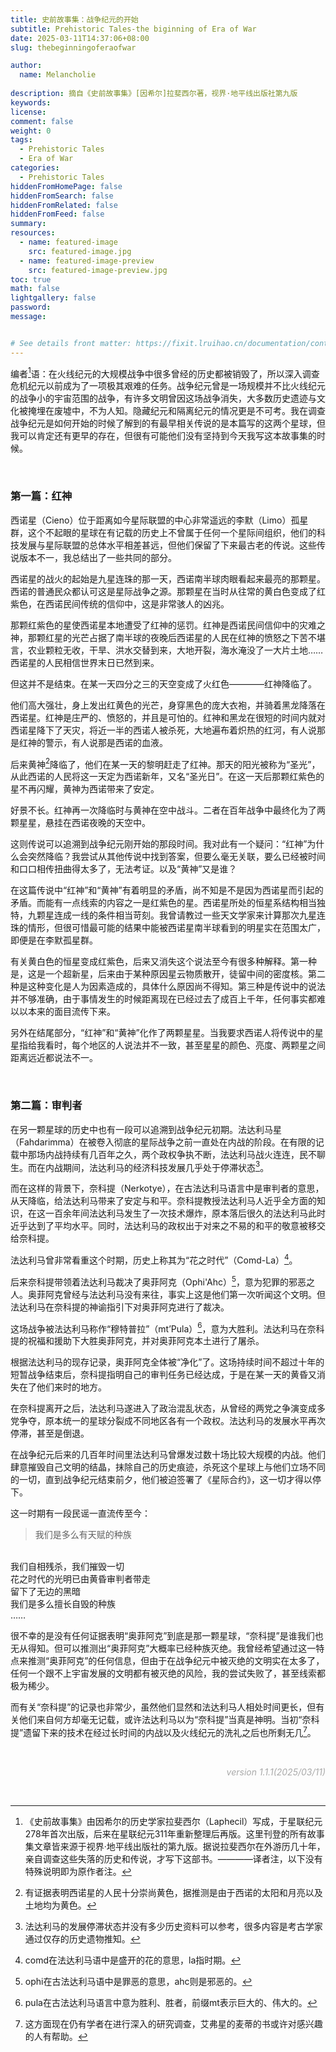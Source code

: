 ```yaml
---
title: 史前故事集：战争纪元的开始
subtitle: Prehistoric Tales-the biginning of Era of War
date: 2025-03-11T14:37:06+08:00
slug: thebeginningoferaofwar

author:
  name: Melancholie
 
description: 摘自《史前故事集》[因希尔]拉斐西尔著，视界·地平线出版社第九版
keywords:
license:
comment: false
weight: 0
tags:
  - Prehistoric Tales
  - Era of War
categories:
  - Prehistoric Tales
hiddenFromHomePage: false
hiddenFromSearch: false
hiddenFromRelated: false
hiddenFromFeed: false
summary:
resources:
  - name: featured-image
    src: featured-image.jpg
  - name: featured-image-preview
    src: featured-image-preview.jpg
toc: true
math: false
lightgallery: false
password:
message:


# See details front matter: https://fixit.lruihao.cn/documentation/content-management/introduction/#front-matter
---
```


<!--more-->

编者[^编者]语：在火线纪元的大规模战争中很多曾经的历史都被销毁了，所以深入调查危机纪元以前成为了一项极其艰难的任务。战争纪元曾是一场规模并不比火线纪元的战争小的宇宙范围的战争，有许多文明曾因这场战争消失，大多数历史遗迹与文化被掩埋在废墟中，不为人知。隐藏纪元和隔离纪元的情况更是不可考。我在调查战争纪元是如何开始的时候了解到的有最早相关传说的是本篇写的这两个星球，但我可以肯定还有更早的存在，但很有可能他们没有坚持到今天我写这本故事集的时候。

<br/>

### 第一篇：红神

西诺星（Cieno）位于距离如今星际联盟的中心非常遥远的李默（Limo）孤星群，这个不起眼的星球在有记载的历史上不曾属于任何一个星际间组织，他们的科技发展与星际联盟的总体水平相差甚远，但他们保留了下来最古老的传说。这些传说版本不一，我总结出了一些共同的部分。

西诺星的战火的起始是九星连珠的那一天，西诺南半球肉眼看起来最亮的那颗星。西诺的普通民众都认可这是星际战争之源。那颗星在当时从往常的黄白色变成了红紫色，在西诺民间传统的信仰中，这是非常骇人的凶兆。

那颗红紫色的星使西诺星本地遭受了红神的惩罚。红神是西诺民间信仰中的灾难之神，那颗红星的光芒占据了南半球的夜晚后西诺星的人民在红神的愤怒之下苦不堪言，农业颗粒无收，干旱、洪水交替到来，大地开裂，海水淹没了一大片土地……西诺星的人民相信世界末日已然到来。

但这并不是结束。在某一天四分之三的天空变成了火红色————红神降临了。

他们高大强壮，身上发出红黄色的光芒，身穿黑色的庞大衣袍，并骑着黑龙降落在西诺星。红神是庄严的、愤怒的，并且是可怕的。红神和黑龙在很短的时间内就对西诺星降下了天灾，将近一半的西诺人被杀死，大地遍布着炽热的红河，有人说那是红神的警示，有人说那是西诺的血液。

后来黄神[^黄神]降临了，他们在某一天的黎明赶走了红神。那天的阳光被称为“圣光”，从此西诺的人民将这一天定为西诺新年，又名“圣光日”。在这一天后那颗红紫色的星不再闪耀，黄神为西诺带来了安定。

好景不长。红神再一次降临时与黄神在空中战斗。二者在百年战争中最终化为了两颗星星，悬挂在西诺夜晚的天空中。

这则传说可以追溯到战争纪元刚开始的那段时间。我对此有一个疑问：“红神”为什么会突然降临？我尝试从其他传说中找到答案，但要么毫无关联，要么已经被时间和口口相传扭曲得太多了，无法考证。以及“黄神”又是谁？

在这篇传说中“红神”和“黄神”有着明显的矛盾，尚不知是不是因为西诺星而引起的矛盾。而能有一点线索的内容之一是红紫色的星。西诺星所处的恒星系结构相当独特，九颗星连成一线的条件相当苛刻。我曾请教过一些天文学家来计算那次九星连珠的情形，但很可惜最可能的结果中能被西诺星南半球看到的明星实在范围太广，即便是在李默孤星群。

有关黄白色的恒星变成红紫色，后来又消失这个说法至今有很多种解释。第一种是，这是一个超新星，后来由于某种原因星云物质散开，徒留中间的密度核。第二种是这种变化是人为因素造成的，具体什么原因尚不得知。第三种是传说中的说法并不够准确，由于事情发生的时候距离现在已经过去了成百上千年，任何事实都难以以本来的面目流传下来。

另外在结尾部分，“红神”和“黄神”化作了两颗星星。当我要求西诺人将传说中的星星指给我看时，每个地区的人说法并不一致，甚至星星的颜色、亮度、两颗星之间距离远近都说法不一。

<br/>

### 第二篇：审判者

在另一颗星球的历史中也有一段可以追溯到战争纪元初期。法达利马星（Fahdarimma）在被卷入彻底的星际战争之前一直处在内战的阶段。在有限的记载中那场内战持续有几百年之久，两个政权争执不断，法达利马战火连连，民不聊生。而在内战期间，法达利马的经济科技发展几乎处于停滞状态[^停滞]。

而在这样的背景下，奈科提（Nerkotye），在古法达利马语言中是审判者的意思，从天降临，给法达利马带来了安定与和平。奈科提教授法达利马人近乎全方面的知识，在这一百余年间法达利马发生了一次技术爆炸，原本落后很久的法达利马此时近乎达到了平均水平。同时，法达利马的政权出于对来之不易的和平的敬意被移交给奈科提。

法达利马曾非常看重这个时期，历史上称其为“花之时代”（Comd-La）[^Comd-La]。

后来奈科提带领着法达利马裁决了奥菲阿克（Ophi'Ahc）[^Ophi'Ahc]，意为犯罪的邪恶之人。奥菲阿克曾经与法达利马没有来往，事实上这是他们第一次听闻这个文明。但法达利马在奈科提的神谕指引下对奥菲阿克进行了裁决。

这场战争被法达利马称作“穆特普拉”（mt’Pula）[^mt’Pula]，意为大胜利。法达利马在奈科提的祝福和援助下大胜奥菲阿克，并对奥菲阿克本土进行了屠杀。

根据法达利马的现存记录，奥菲阿克全体被“净化”了。这场持续时间不超过十年的短暂战争结束后，奈科提指明自己的审判任务已经达成，于是在某一天的黄昏又消失在了他们来时的地方。

在奈科提离开之后，法达利马遂进入了政治混乱状态，从曾经的两党之争演变成多党争夺，原本统一的星球分裂成不同地区各有一个政权。法达利马的发展水平再次停滞，甚至是倒退。

在战争纪元后来的几百年时间里法达利马曾爆发过数十场比较大规模的内战。他们肆意摧毁自己文明的结晶，抹除自己的历史痕迹，杀死这个星球上与他们立场不同的一切，直到战争纪元结束前夕，他们被迫签署了《星际合约》，这一切才得以停下。

这一时期有一段民谣一直流传至今：

> 我们是多么有天赋的种族
<br/>
我们自相残杀，我们摧毁一切
<br/>
花之时代的光明已由黄昏审判者带走
<br/>
留下了无边的黑暗
<br/>
我们是多么擅长自毁的种族
<br/>
……

很不幸的是没有任何证据表明“奥菲阿克”到底是那一颗星球，“奈科提”是谁我们也无从得知。但可以推测出“奥菲阿克”大概率已经种族灭绝。我曾经希望通过这一特点来推测“奥菲阿克”的任何信息，但由于在战争纪元中被灭绝的文明实在太多了，任何一个跟不上宇宙发展的文明都有被灭绝的风险，我的尝试失败了，甚至线索都极为稀少。

而有关“奈科提”的记录也非常少，虽然他们显然和法达利马人相处时间更长，但有关他们来自何方却毫无记载，或许法达利马以为“奈科提”当真是神明。当初“奈科提”遗留下来的技术在经过长时间的内战以及火线纪元的洗礼之后也所剩无几[^奈科提的遗物]。

<br/>

<div style="text-align:right;">
<font color=#A9A9A9> 

*version 1.1.1(2025/03/11)* 

</font>
</div>

<br/>


[^编者]: 《史前故事集》由因希尔的历史学家拉斐西尔（Laphecil）写成，于星联纪元278年首次出版，后来在星联纪元311年重新整理后再版。这里刊登的所有故事集文章皆来源于视界·地平线出版社的第九版。据说拉斐西尔在外游历几十年，亲自调查这些失落的历史和传说，才写下这部书。————译者注，以下没有特殊说明即为原作者注。
[^黄神]: 有证据表明西诺星的人民十分崇尚黄色，据推测是由于西诺的太阳和月亮以及土地均为黄色。
[^停滞]: 法达利马的发展停滞状态并没有多少历史资料可以参考，很多内容是考古学家通过仅存的历史遗物推知。
[^Comd-La]: comd在法达利马语中是盛开的花的意思，la指时期。
[^Ophi'Ahc]: ophi在古法达利马语中是罪恶的意思，ahc则是邪恶的。
[^mt’Pula]: pula在古法达利马语言中意为胜利、胜者，前缀mt表示巨大的、伟大的。
[^奈科提的遗物]: 这方面现在仍有学者在进行深入的研究调查，艾弗星的麦蒂的书或许对感兴趣的人有帮助。
